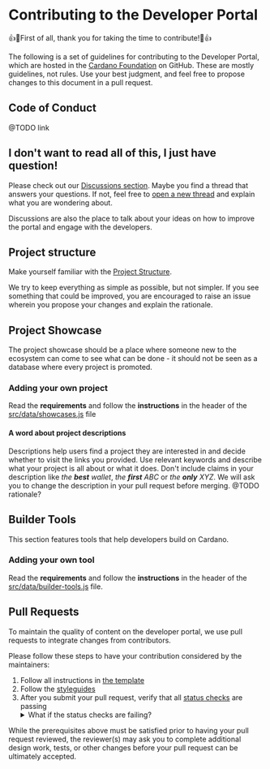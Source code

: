 # Contributing to the Developer Portal

👍🎉First of all, thank you for taking the time to contribute!🎉👍

The following is a set of guidelines for contributing to the Developer Portal, which are hosted in the [Cardano Foundation](https://www.github.com/cardano-foundation) on GitHub. These are mostly guidelines, not rules. Use your best judgment, and feel free to propose changes to this document in a pull request.

## Code of Conduct

@TODO link

## I don't want to read all of this, I just have question!

Please check out our [Discussions section](https://github.com/cardano-foundation/developer-portal/discussions). Maybe you find a thread that answers your questions. If not, feel free to [open a new thread](https://github.com/cardano-foundation/developer-portal/discussions/new) and explain what you are wondering about. 

Discussions are also the place to talk about your ideas on how to improve the portal and engage with the developers.

## Project structure

Make yourself familiar with the [Project Structure](https://developers.cardano.org/docs/portal-contribute/#project-structure). 

We try to keep everything as simple as possible, but not simpler. If you see something that could be improved, you are encouraged to raise an issue wherein you propose your changes and explain the rationale.

## Project Showcase

The project showcase should be a place where someone new to the ecosystem can come to see what can be done - it should not be seen as a database where every project is promoted.

### Adding your own project

Read the **requirements** and follow the **instructions** in the header of the [src/data/showcases.js](https://github.com/cardano-foundation/developer-portal/edit/staging/src/data/showcases.js) file

#### A word about project descriptions

Descriptions help users find a project they are interested in and decide whether to visit the links you provided. Use relevant keywords and describe what your project is all about or what it does. Don't include claims in your description like *the **best** wallet*, *the **first** ABC* or *the **only** XYZ*. We will ask you to change the description in your pull request before merging. @TODO rationale?

## Builder Tools 

This section features tools that help developers build on Cardano.

### Adding your own tool

Read the **requirements** and follow the **instructions** in the header of the [src/data/builder-tools.js](https://github.com/cardano-foundation/developer-portal/edit/staging/src/data/builder-tools.js) file.

## Pull Requests

To maintain the quality of content on the developer portal, we use pull requests to integrate changes from contributors. 

Please follow these steps to have your contribution considered by the maintainers:

1. Follow all instructions in [the template](.github/PULL_REQUEST_TEMPLATE.md)
2. Follow the [styleguides](https://developers.cardano.org/docs/portal-style-guide/)
3. After you submit your pull request, verify that all [status checks](https://help.github.com/articles/about-status-checks/) are passing <details><summary>What if the status checks are failing?</summary>If a status check is failing, and you believe that the failure is unrelated to your change, please leave a comment on the pull request explaining why you believe the failure is unrelated. A maintainer will re-run the status check for you. If we conclude that the failure was a false positive, then we will open an issue to track and resolve that problem.</details>

While the prerequisites above must be satisfied prior to having your pull request reviewed, the reviewer(s) may ask you to complete additional design work, tests, or other changes before your pull request can be ultimately accepted.
